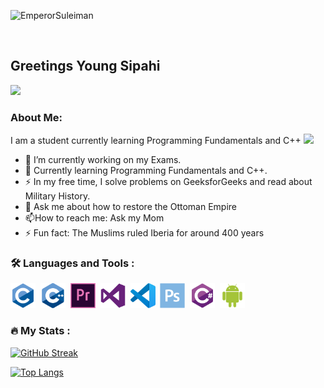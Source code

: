 ![EmperorSuleiman](https://github.com/DemolisherCpp/DemolisherCpp/assets/149885996/7196736d-41ac-4b4b-9e4e-d4db035ec3c1) 

<img src="https://komarev.com/ghpvc/?username=DemolisherCpp&style=flat-square&color=blue" alt=""/> 

## Greetings Young Sipahi
<img src="https://media.giphy.com/media/hvRJCLFzcasrR4ia7z/giphy.gif" width="30px"/>

### About Me:
I am a student currently learning Programming Fundamentals and C++ <img src="https://media.giphy.com/media/WUlplcMpOCEmTGBtBW/giphy.gif" width="30">

- :telescope: I’m currently working on my Exams.
- :seedling: Currently learning Programming Fundamentals and C++.
- :zap: In my free time, I solve problems on GeeksforGeeks and read about Military History.
- :speech_balloon: Ask me about how to restore the Ottoman Empire
- :mailbox:How to reach me: Ask my Mom                                                                                         
- :zap: Fun fact: The Muslims ruled Iberia for around 400 years


### :hammer_and_wrench: Languages and Tools :
<div>
  <img src="https://github.com/devicons/devicon/blob/master/icons/c/c-original.svg" title="Java" alt="Java" width="40" height="40"/>&nbsp;
  <img src="https://github.com/devicons/devicon/blob/master/icons/cplusplus/cplusplus-original.svg" alt="React" width="40" height="40"/>&nbsp;
  <img src="https://github.com/devicons/devicon/blob/master/icons/premierepro/premierepro-original.svg" title="Spring" alt="Spring" width="40" height="40"/>&nbsp;
  <img src="https://github.com/devicons/devicon/blob/master/icons/visualstudio/visualstudio-plain.svg" title="Material UI" alt="Material UI" width="40" height="40"/>&nbsp;
  <img src="https://github.com/devicons/devicon/blob/master/icons/vscode/vscode-original.svg" title="Flutter" alt="Flutter" width="40" height="40"/>&nbsp;
<img src="https://github.com/devicons/devicon/blob/master/icons/photoshop/photoshop-plain.svg" title="NodeJS" alt="NodeJS" width="40" height="40"/>&nbsp;
  <img src="https://github.com/devicons/devicon/blob/master/icons/csharp/csharp-original.svg" title="AWS" alt="AWS" width="40" height="40"/>&nbsp;
  <img src="https://github.com/devicons/devicon/blob/master/icons/android/android-original.svg" title="Git" **alt="Git" width="40" height="40"/>
</div>


### :fire: My Stats :
[![GitHub Streak](http://github-readme-streak-stats.herokuapp.com?user=DemolisherCpp&theme=dark&background=000000)](https://git.io/streak-stats)


[![Top Langs](https://github-readme-stats.vercel.app/api/top-langs/?username=DemolisherCpp&layout=compact&theme=vision-friendly-dark)](https://github.com/anuraghazra/github-readme-stats)


<!--
**DemolisherCpp/DemolisherCpp** is a ✨ _special_ ✨ repository because its `README.md` (this file) appears on your GitHub profile.

Here are some ideas to get you started:

- :telescope: I’m currently working on my Exams.
- :seedling: Currently learning Programming Fundamentals and C++.
- :zap: In my free time, I solve problems on GeeksforGeeks and read about Military History.
- 👯 I’m looking to collaborate on ...
- 🤔 I’m looking for help with ...
- :speech_balloon: Ask me about how to restore the Ottoman Empire
- :mailbox:How to reach me: Ask my Mom
- 😄 Pronouns: ...
- :zap: Fun fact: The Muslims ruled Iberia for around 400 years
-->
